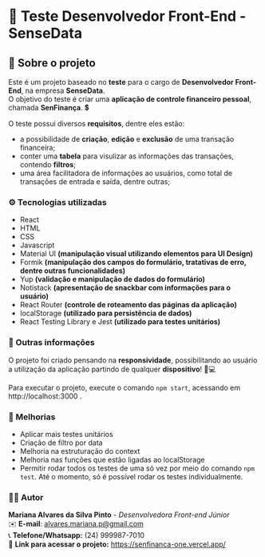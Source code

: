 # 📝 Teste Desenvolvedor Front-End - SenseData

## 📃 Sobre o projeto

Este é um projeto baseado no **teste** para o cargo de **Desenvolvedor Front-End**, na empresa **SenseData**. <br/>
O objetivo do teste é criar uma **aplicação de controle financeiro pessoal**, chamada **SenFinança**. 💲

O teste possui diversos **requisitos**, dentre eles estão:

- a possibilidade de **criação**, **edição** e **exclusão** de uma transação financeira;
- conter uma **tabela** para visulizar as informações das transações, contendo **filtros**;
- uma área facilitadora de informações ao usuários, como total de transações de entrada e saída, dentre outras;

### ⚙️ Tecnologias utilizadas

- React
- HTML
- CSS
- Javascript
- Material UI **(manipulação visual utilizando elementos para UI Design)**
- Formik **(manipulação dos campos do formulário, tratativas de erro, dentre outras funcionalidades)**
- Yup **(validação e manipulação de dados do formulário)**
- Notistack **(apresentação de snackbar com informações para o usuário)**
- React Router **(controle de roteamento das páginas da aplicação)**
- localStorage **(utilizado para persistência de dados)**
- React Testing Library e Jest **(utilizado para testes unitários)**

### 🔎 Outras informações

O projeto foi criado pensando na **responsividade**, possibilitando ao usuário a utilização da aplicação partindo de qualquer **dispositivo**! 📱💻

Para executar o projeto, execute o comando `npm start`, acessando em http://localhost:3000 .

### 🚀 Melhorias

- Aplicar mais testes unitários
- Criação de filtro por data
- Melhoria na estruturação do context
- Melhoria nas funções que estão ligadas ao localStorage
- Permitir rodar todos os testes de uma só vez por meio do comando `npm test`. Até o momento, só é possível rodar os testes individualmente.

### 🙋‍♀️ Autor

**Mariana Alvares da Silva Pinto** - _Desenvolvedora Front-end Júnior_ </br>
✉️ **E-mail**: alvares.mariana.p@gmail.com </br>
📞 **Telefone/Whatsapp:** (24) 999987-7010 </br>
📌 **Link para acessar o projeto:** https://senfinanca-one.vercel.app/
